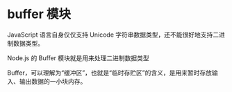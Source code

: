 # buffer 模块

JavaScript 语言自身仅仅支持 Unicode 字符串数据类型，还不能很好地支持二进制数据类型。

Node.js 的 Buffer 模块就是用来处理二进制数据类型

Buffer，可以理解为“缓冲区”，也就是“临时存贮区”的含义，是用来暂时存放输入、输出数据的一小块内存。
